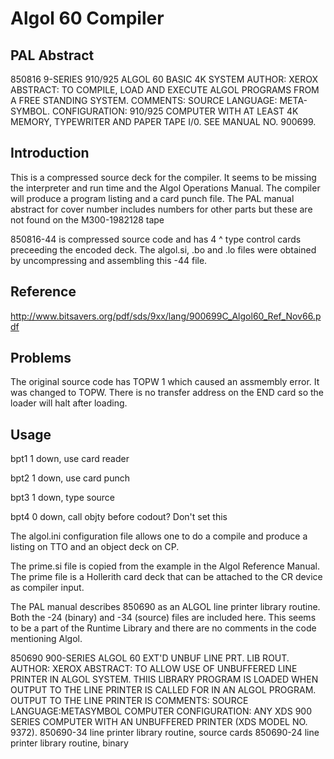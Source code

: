 # Algol 60 Compiler
## PAL Abstract
850816 9-SERIES  910/925 ALGOL 60 BASIC 4K SYSTEM
AUTHOR: XEROX
ABSTRACT:
TO COMPILE, LOAD AND EXECUTE ALGOL PROGRAMS FROM A FREE STANDING SYSTEM.
COMMENTS:
SOURCE LANGUAGE: META-SYMBOL. CONFIGURATION: 910/925 COMPUTER WITH AT LEAST 4K MEMORY,
TYPEWRITER AND PAPER TAPE I/0. SEE MANUAL NO. 900699.

## Introduction
This is a compressed source deck for the compiler.  It seems to be missing the 
interpreter and run time and the Algol Operations Manual.  The compiler will produce a 
program listing and a card punch file.  The PAL manual abstract for cover number includes
numbers for other parts but these are not found on the M300-1982128 tape

850816-44 is compressed source code and has 4 ^ type control cards preceeding the encoded deck.
The algol.si, .bo and .lo files were obtained by uncompressing and assembling this -44 file.

## Reference
http://www.bitsavers.org/pdf/sds/9xx/lang/900699C_Algol60_Ref_Nov66.pdf

## Problems
The original source code has TOPW 1 which caused an assmembly error. It was changed to TOPW.
There is no transfer address on the END card so the loader will halt after loading.

## Usage
bpt1 1	down, use card reader

bpt2 1	down, use card punch

bpt3 1  down, type source

bpt4 0  down, call objty before codout? Don't set this


The algol.ini configuration file allows one to do a compile and produce a listing on TTO and an
object deck on CP.

The prime.si file is copied from the example in the Algol Reference Manual.  The prime file is
a Hollerith card deck that can be attached to the CR device as compiler input.

The PAL manual describes 850690 as an ALGOL line printer library routine. Both the -24 (binary) 
and -34 (source) files are included here.  This seems to be a part of the Runtime Library and there
are no comments in the code mentioning Algol.

850690 900-SERIES ALGOL 60 EXT'D UNBUF LINE PRT. LIB ROUT.
AUTHOR: XEROX
ABSTRACT:
TO ALLOW USE OF UNBUFFERED LINE PRINTER IN ALGOL SYSTEM. THIIS LIBRARY PROGRAM IS LOADED WHEN OUTPUT TO THE LINE PRINTER IS CALLED FOR IN AN ALGOL PROGRAM. OUTPUT TO THE LINE PRINTER IS
COMMENTS:
SOURCE LANGUAGE:METASYMBOL COMPUTER CONFIGURATION: ANY XDS 900 SERIES COMPUTER WITH AN UNBUFFERED PRINTER (XDS MODEL NO. 9372).
850690-34  line printer library routine, source cards
850690-24  line printer library routine, binary
